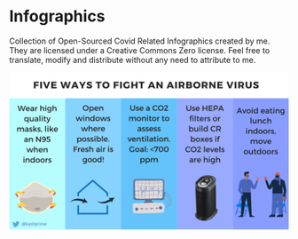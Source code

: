 # Infographics
Collection of Open-Sourced Covid Related Infographics created by me.
They are licensed under a Creative Commons Zero license.  Feel free to translate, modify and distribute without any need to attribute to me.

![Airborne Spread](airborne1.png)
